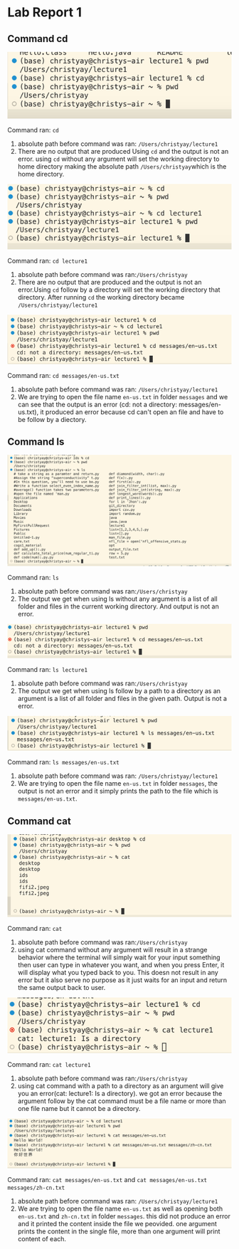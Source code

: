 # Lab Report 1
## Command cd
![Image](cd1.jpg)

Command ran: `cd`
1. absolute path before command was ran: `/Users/christyay/lecture1`
2. There are no output that are produced Using `cd` and the output is not an error. using `cd` without any argument will set the working directory to home directory making the absolute path `/Users/christyay`which is the home directory.
  

![Image](cd2.jpg)

Command ran: `cd lecture1`
1. absolute path before command was ran:`/Users/christyay`
2. There are no output that are produced and the output is not an error.Using `cd` follow by a directory will set the working directory that directory. After running `cd` the working directory became `/Users/christyay/lecture1`
   

![Image](cd3.jpg) 

Command ran: `cd messages/en-us.txt`
1. absolute path before command was ran: `/Users/christyay/lecture1`
2. We are trying to open the file name `en-us.txt` in folder `messages` and we can see that the output is an error (cd: not a directory: messages/en-us.txt), it produced an error because cd can't open an file and have to be follow by a diectory. 

## Command ls
![Image](ls.jpg)

Command ran: `ls`
1. absolute path before command was ran:`/Users/christyay`
2. The output we get when using ls without any argument is a list of all folder and files in the current working directory. And output is not an error.


![Image](ls2.jpg)

Command ran: `ls lecture1`
1. absolute path before command was ran:`/Users/christyay`
2. The output we get when using ls follow by a path to a directory as an argument is a list of all folder and files in the given path. Output is not a error.


![Image](ls3.jpg)

Command ran: `ls messages/en-us.txt   `
1. absolute path before command was ran: `/Users/christyay/lecture1`
2. We are trying to open the file name `en-us.txt` in folder `messages`, the output is not an error and it simply prints the path to the file which is `messages/en-us.txt`. 

## Command cat
![Image](cat.jpg)

Command ran: `cat`
1. absolute path before command was ran:`/Users/christyay`
2. using cat command without any argument will result in a strange behavior where the terminal will simply wait for your input something then user can type in whatever you want, and when you press Enter, it will display what you typed back to you. This doesn not result in any error but it also serve no purpose as it just waits for an input and return the same output back to user.

![Image](cat2.jpg)

Command ran: `cat lecture1`
1. absolute path before command was ran:`/Users/christyay`
2. using cat command with a path to a directory as an argument will give you an error(cat: lecture1: Is a directory). we got an error because the argument follow by the cat command must be a file name or more than one file name but it cannot be a directory.


![Image](cat3.jpg)

Command ran: `cat messages/en-us.txt` and `cat messages/en-us.txt messages/zh-cn.txt`
1. absolute path before command was ran: `/Users/christyay/lecture1`
2. We are trying to open the file name `en-us.txt` as well as opening both `en-us.txt` and `zh-cn.txt` in folder `messages`. this did not produce an error and it printed the content inside the file we peovided. one argument prints the content in the single file, more than one argument will print content of each.



